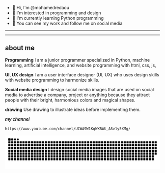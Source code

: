 - 👋 Hi, I'm @mohamedredaou
- 👀 I'm interested in programming and design
- 🌱 I'm currently learning Python programming
- 🎉 You can see my work and follow me on social media

<!---
mohamedredaou/mohamedredaou is a ✨ special ✨ repository because its `README.md` (this file) appears on your GitHub profile.
You can click the Preview link to take a look at your changes.
--->

---


---
## about me

**Programming**
I am a junior programmer specialized in Python, machine learning, artificial intelligence, and website programming with html, css, js,

**UI, UX design**
I am a user interface designer (UI, UX) who uses design skills with website programming to harmonize skills.

**Social media design**
I design social media images that are used on social media to advertise a company, project or anything because they attract people with their bright, harmonious colors and magical shapes.

**drawing**
Use drawing to illustrate ideas before implementing them.

***my channel***

```
https://www.youtube.com/channel/UCWA9W1KqWXBAU_A8v1y5XMg/
```

<picture>
  <source media="(prefers-color-scheme: dark)" srcset="https://raw.githubusercontent.com/ArchiDog1998/ArchiDog1998/output/github-contribution-grid-snake-dark.svg">
  <source media="(prefers-color-scheme: light)" srcset="https://raw.githubusercontent.com/ArchiDog1998/ArchiDog1998/output/github-contribution-grid-snake.svg">
  <img alt="github contribution grid snake animation" src="https://raw.githubusercontent.com/ArchiDog1998/ArchiDog1998/output/github-contribution-grid-snake.svg">
</picture>

